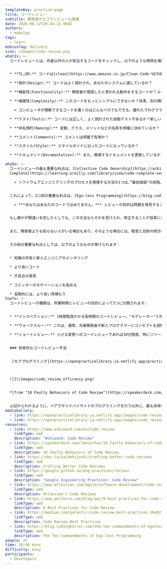```yaml
---
templateKey: practice-page
title: コードレビュー
subtitle: 開発者のエゴでレビューも実施
date: 2020-08-12T20:44:12.964Z
authors:
  - mabulgu
tags:
  - learn
mobiusTag: delivery
icon: /images/code-review.png
whatIs: >-
  コードレビューとは、作者以外の人が該当するコードをチェックし、以下のような質問を検討するソフトウェアの品質保証のためのアクティビティです:


  * **TL;DR:** コードは[clean](https://www.amazon.co.jp/Clean-Code-%E3%82%A2%E3%82%B8%E3%83%A3%E3%82%A4%E3%83%AB%E3%82%BD%E3%83%95%E3%83%88%E3%82%A6%E3%82%A7%E3%82%A2%E9%81%94%E4%BA%BA%E3%81%AE%E6%8A%80-%E3%82%A2%E3%82%B9%E3%82%AD%E3%83%BC%E3%83%89%E3%83%AF%E3%83%B3%E3%82%B4-%EF%BC%B2%EF%BD%8F%EF%BD%82%EF%BD%85%EF%BD%92%EF%BD%94-%EF%BC%A3%EF%BC%8E%EF%BC%AD%EF%BD%81%EF%BD%92%EF%BD%94%EF%BD%89%EF%BD%8E-ebook/dp/B078HYWY5X/ref=sr_1_1?__mk_ja_JP=%E3%82%AB%E3%82%BF%E3%82%AB%E3%83%8A&crid=1SSD3RDZLZ8FC&keywords=clean+code&qid=16641)か? :)

  * **設計(Design):** コードはよく設計され、あなたのシステムに適しているか？

  * **機能性(Functionality):** 開発者が意図したと思われる動作をするコードか？ユーザーにとって正しい動作か？要求事項を見ると、すべてのケース/機能が完全に実装されているか？

  * **複雑性(Complexity):** このコードをもっとシンプルにできないか？将来、別の開発者がこのコードに出会ったとき、簡単に理解して使うことができるだろうか？マーティン・ファウラー氏の著書[Refactoring: Improving the Design of Existing Code](https://www.amazon.co.jp/%E3%83%AA%E3%83%95%E3%82%A1%E3%82%AF%E3%82%BF%E3%83%AA%E3%83%B3%E3%82%B0-%E7%AC%AC2%E7%89%88-%E6%97%A2%E5%AD%98%E3%81%AE%E3%82%B3%E3%83%BC%E3%83%89%E3%82%92%E5%AE%89%E5%85%A8%E3%81%AB%E6%94%B9%E5%96%84%E3%81%99%E3%82%8B-OBJECT-TECHNOLOGY/dp/4274224546/ref=pd_lpo_1?pd_rd_i=4274224546&psc=1)の中で述べているように:

    > コンピュータが理解できるコードを書くのはどんなバカでもできる。優れたプログラマーは、人間が理解できるコードを書きます。

  * **テスト(Tests):** コードには正しく、よく設計された自動テストがあるか？新しい自動テストは新しいコードに対して十分か？コードの変更に伴い、既存の自動テストは書き直す必要があるか？

  * **命名規約(Naming):** 変数、クラス、メソッドなどの名称を明確に決めているか？

  * **コメント(Comments):** コメントは明確で有用か？

  * **スタイル(Style):** スタイルガイドに沿ったコードになっているか？

  * **ドキュメント(Documentation):** また、関連するドキュメントを更新しているか？

whyDo: >-
  コードレビューの最も重要な利点は、[Collective Code Ownership](https://wiki.c2.com/?CollectiveCodeOwnership)です。これは、あらゆるプロジェクトの"[Code Ownership](https://martinfowler.com/bliki/CodeOwnership.html)"は、個人ではなく、チームそのものに属するという[eXtreme Programming (XP)](http://www.extremeprogramming.org/) のプラクティスです。スティーブ・マコーネルは、彼の著書 "[Code
  Complete](https://learning.oreilly.com/library/view/code-complete-second/0735619670/)" の中で、このことを"Collective Ownership in Construction（構造における集団所有）"と呼んでいます。これは、すべてのコードが貢献者(contributors)のグループによって所有され、貢献者はそれぞれ平等に、集団で所有するプロジェクトにアクセスし、変更することができるという考え方です:

    > ソフトウェアエンジニアリングのプロセスを管理する方法の1つは、”最低価値"の段階、つまり、投資が最も少なく、問題の修正に最もコストがかからない段階で問題を発見することです。この目標を達成するために、開発者は”クオリティゲート"と呼ばれる定期的なテストやレビューを行い、ある段階での製品の品質が次の段階に進むのに十分であるかどうかを判断するのである。


  これによって、2つ目の重要な利点は、[Ego-less Programming](https://blog.codinghorror.com/the-ten-commandments-of-egoless-programming/)が挙げられます。ジェフ・アトウッドがブログ記事で以下のように述べています：

    > ***あなたはあなたのコードではありません。*** レビューの目的は問題を発見することであり、問題は必ず発見されることを忘れないでください。問題が発見されても、それを個人的に受け止めないでください。


  もし誰かが間違いを犯したとしても、この方法ならそれを受け入れ、修正することが容易になります。そして、***"あなたがどれだけ '空手'を知っていても"***、ジェフ・アトウッドが言うように、***"他の誰かがもっと知っている"***のです。


  また、開発者よりも知らない人がいる場合もあり、そのような場合には、敬意と忍耐の両方を示さなければなりません。コードレビューによって、開発者はこれらのことを短時間で理解することができます。


  その他の重要な利点としては、以下のようなものが挙げられます：


  * 知識の共有と新人エンジニアのメンタリング

  * より良いコード

  * 不具合の発見

  * コミッターのモチベーションを高める

  * 長期的には、より良い見積もり
howTo: >-
  コードレビューの種類は、所要時間とレビューの目的によって3つに分類されます:


  * **インスペクション:** 1時間程度かかる長時間のコードレビュー。"モデレーター"と呼ばれる第三者がこのセッションに参加し、1時間以上かかることも大いにあり得るレビューの進行をモデレートします。この場合、これ以降はパフォーマンスや細部へのこだわりが低下する傾向があります。

  * **ウォークスルー:** これは、通常、先輩開発者が新人プログラマーにコンセプトを説明するための教育機会を提供することを目的としたワーキングミーティングに変化する、より時間のかからない中堅レベルのコードのためのものです。

  * **ショートレビュー:** 小さな変更へのコードレビューであれば10分程度、特にリリースフィックスやバグフィックスは非常に短い時間で修正することができます。


  ### 効率的なコードレビュー手法


   [モブプログラミング](https://openpracticelibrary-ja.netlify.app/practice/mob-programming/)、[ペアプログラミング](https://openpracticelibrary-ja.netlify.app/practice/pair-programming/)、 -あるいは[ピンポンプログラミング](https://openpracticelibrary-ja.netlify.app/practice/ping-pong-programming/)のようなサブメソッド- は、コードレビューの利点を提供し、コードレビューの定義によく合っているので、コードレビュー技法としてカウントすることができます。ただ、"ペアプログラミング"の場合は、レビュアーと並んで座り、コードを書きながらレビューされるという違いがあります。そのため、効率性のレベルはそれぞれ異なり、効率の高いものから低いものへと以下のように分類することができます:
  


  ![](/images/code_review_efficency.png)


  *[from "10 Faulty Behaviors of Code Review"](https://speakerdeck.com/lemiorhan/10-faulty-behaviors-of-code-review?slide=7)*


  上記からわかるように、ペアでサイドバイサイドのプログラミングを行う以外に、最も効率の良いコードレビュー手法は"プルリクエスト"を開くことで、これはGitHubやGitLabなどのgitプロバイダで活発に使われている非常に効率の良い技術です。
mediaGallery:
  - link: https://openpracticelibrary-ja.netlify.app/images/code-review.png
  - link: https://openpracticelibrary-ja.netlify.app/images/code_review_efficency.png
resources:
  - link: https://www.wikiwand.com/en/Code_review
    linkType: web
    description: "Wikiwand: Code Review"
  - link: https://speakerdeck.com/lemiorhan/10-faulty-behaviors-of-code-review
    linkType: web
    description: 10 Faulty Behaviors of Code Review
  - link: https://dev.to/vaidehijoshi/crafting-better-code-reviews
    linkType: web
    description: Crafting Better Code Reviews
  - link: https://google.github.io/eng-practices/review/
    linkType: web
    description: "Google Engineering Practices: Code Review"
  - link: https://www.atlassian.com/agile/software-development/code-reviews
    linkType: web
    description: Atlassian's Code Reviews
  - link: https://www.perforce.com/blog/qac/9-best-practices-for-code-review
    linkType: web
    description: 9 Best Practices for Code Review
  - link: https://medium.com/palantir/code-review-best-practices-19e02780015f
    linkType: web
    description: Code Review Best Practices
  - link: https://blog.codinghorror.com/the-ten-commandments-of-egoless-programming/
    linkType: web
    description: The Ten Commandments of Ego-less Programming
people: 2+
time: 10-60 mins
difficulty: easy
participants:
  - Developers
---
```

